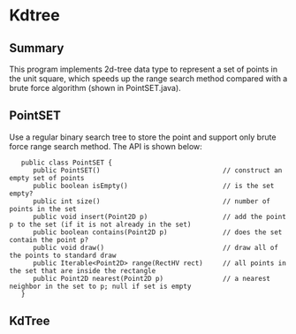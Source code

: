 Kdtree
======

Summary
-------
This program implements 2d-tree data type to represent a set of points in the unit square, which speeds up the range search method compared with a brute force algorithm (shown in PointSET.java).

PointSET
--------
Use a regular binary search tree to store the point and support only brute force range search method. The API is shown below:

       public class PointSET {
          public PointSET()                               // construct an empty set of points
          public boolean isEmpty()                        // is the set empty?
          public int size()                               // number of points in the set
          public void insert(Point2D p)                   // add the point p to the set (if it is not already in the set)
          public boolean contains(Point2D p)              // does the set contain the point p?
          public void draw()                              // draw all of the points to standard draw
          public Iterable<Point2D> range(RectHV rect)     // all points in the set that are inside the rectangle
          public Point2D nearest(Point2D p)               // a nearest neighbor in the set to p; null if set is empty
       }

KdTree
------
